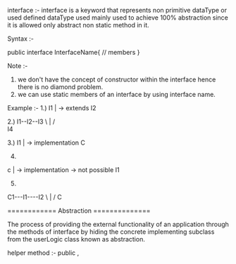 interface :- interface is a keyword that represents non primitive dataType or used defined dataType used mainly used to achieve 100% abstraction since it is allowed only abstract non static method in it.


Syntax :- 

public interface InterfaceName{
 // members
 }
 
 Note :- 
 1. we don't have the concept of constructor within the interface hence there is no diamond problem.
2. we can use static members of an interface by using interface name.


Example :- 
1.) 
 I1
 |  -> extends
 I2
 
2.)
I1--I2--I3
  \ | /   
   I4
 
   
3.) 
I1
|  -> implementation
C

4) 
c
|   -> implementation  -> not possible 
I1


5) 
C1---I1----I2
  \ | /
   C
 
 
 
============ Abstraction ==============

The process of providing the external functionality of an application through the methods of interface by hiding the concrete implementing subclass from the userLogic class known as abstraction.


helper method :- public  , 









 
 
 
 